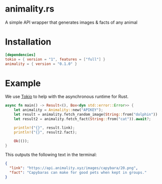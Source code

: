 # animality.rs
A simple API wrapper that generates images & facts of any animal

# Installation
```toml
[dependencies]
tokio = { version = "1", features = ["full"] }
animality = { version = "0.1.0" }
```

# Example
We use [Tokio](https://tokio.rs) to help with the asynchronous runtime for Rust.

```rust
async fn main() -> Result<(), Box<dyn std::error::Error>> {
    let animality = Animality::new("APIKEY");
    let result = animality.fetch_random_image(String::from("dolphin")).await?;
    let result2 = animality.fetch_fact(String::from("cat")).await?;

    println!("{}", result.link);
    println!("{}", result2.fact);

    Ok(());
}
```

This outputs the following text in the terminal:

```json
{
  "link": "https://api.animality.xyz/images/capybara/20.png",
  "fact": "Capybaras can make for good pets when kept in groups."
}
```
